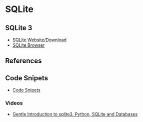 # SQLite

## SQLite 3

- [SQLite Website/Download](https://www.sqlite.org/index.html)
- [SQLite Browser](https://sqlitebrowser.org/)

## References
## Code Snipets

- [Code Snipets](code_snipets/README.md)
### Videos

- [Gentle Introduction to sqlite3. Python, SQLite and Databases](https://www.youtube.com/watch?v=llF06RLZbBY)

